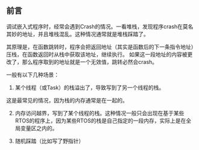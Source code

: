 ## 前言

调试嵌入式程序时，经常会遇到Crash的情况。一看堆栈，发现程序crash在莫名其妙的地址，并且堆栈混乱。这种情况通常就是堆栈踩踏了。

其原理是，在函数跳转时，程序会把返回地址（其实是函数后的下一条指令地址）压栈，在函数返回时从栈中获取该地址，继续执行。
如果这一段地址的内容被更改了，那么程序取到的地址就是一个无效值，跳转必然会crash。

一般有以下几种场景：

1. 某个线程（或Task）的栈溢出了，导致写到了另一个线程的栈。

这是最常见的情况，因为栈的内存通常是在一起的。


2. 内存访问越界，写到了某个线程的栈。这种情况一般只会出现在基于某些RTOS的程序上，因为某些RTOS的栈是自己指定的一段内存，实际上是在全局变量区之内的。


3. 随机踩踏（比如写了野指针）


